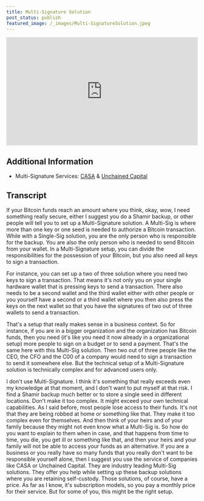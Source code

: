 ```yaml
---
title: Multi-Signature Solution
post_status: publish
featured_image: /_images/Multi-SignatureSolution.jpeg
---
```


<div style="padding:56.25% 0 0 0;position:relative;"><iframe src="https://player.vimeo.com/video/843679014?badge=0&amp;autopause=0&amp;player_id=0&amp;app_id=58479" frameborder="0" allow="autoplay; fullscreen; picture-in-picture" allowfullscreen style="position:absolute;top:0;left:0;width:100%;height:100%;" title="061 Multi-Signature Solution"></iframe></div>

<div style="margin-bottom:30px;"></div>

## Additional Information
* Multi-Signature Services: [CASA](https://casa.io/) & [Unchained Capital](https://unchained.com/)

## Transcript

If your Bitcoin funds reach an amount where you think, okay, wow, I need something really secure, either I suggest you do a Shamir backup, or other people will tell you to set up a Multi-Signature solution. A Multi-Sig is where more than one key or one seed is needed to authorize a Bitcoin transaction. While with a Single-Sig solution, you are the only person who is responsible for the backup. You are also the only person who is needed to send Bitcoin from your wallet. In a Multi-Signature setup, you can divide the responsibilities for the possession of your Bitcoin, but you also need all keys to sign a transaction. 

For instance, you can set up a two of three solution where you need two keys to sign a transaction. That means it's not only you on your single hardware wallet that is pressing keys to send a transaction. There also needs to be a second wallet and the third wallet either with other people or you yourself have a second or a third wallet where you then also press the keys on the next wallet so that you have the signatures of two out of three wallets to send a transaction. 

That's a setup that really makes sense in a business context. So for instance, if you are in a bigger organization and the organization has Bitcoin funds, then you need (it's like you need it now already in a organizational setup) more people to sign on a budget or to send a payment. That's the same here with this Multi-Sig solution. Then two out of three people like the CEO, the CFO and the C00 of a company would need to sign a transaction to send it somewhere else. But the technical setup of a Multi-Signature solution is technically complex and for advanced users only. 

I don't use Multi-Signature. I think it's something that really exceeds even my knowledge at that moment, and I don't want to put myself at that risk. I find a Shamir backup much better or to store a single seed in different locations. Don't make it too complex. It might exceed your own technical capabilities. As I said before, most people lose access to their funds. It's not that they are being robbed at home or something like that. They make it too complex even for themselves. And then think of your heirs and of your family because they might not even know what a Multi-Sig is. So how do you want to explain to them when in case, and that happens from time to time, you die, you get ill or something like that, and then your heirs and your family will not be able to access your funds as an alternative. If you are a business or you really have so many funds that you really don't want to be responsible yourself alone, then I suggest you use the service of companies like CASA or Unchained Capital. They are industry leading Multi-Sig solutions. They offer you help while setting up these backup solutions where you are retaining self-custody. Those solutions, of course, have a price. As far as I know, it's subscription models, so you pay a monthly price for their service. But for some of you, this might be the right setup.
